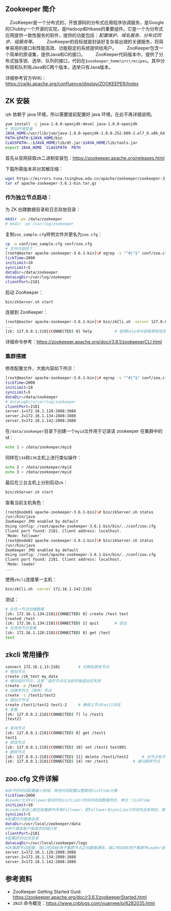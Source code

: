## Zookeeper 简介

　ZooKeeper是一个分布式的，开放源码的分布式应用程序协调服务，是Google的Chubby一个开源的实现，是Hadoop和Hbase的重要组件。它是一个为分布式应用提供一致性服务的软件，提供的功能包括：*配置维护、域名服务、分布式同步、组服务等。*
　　ZooKeeper的目标就是封装好复杂易出错的关键服务，将简单易用的接口和性能高效、功能稳定的系统提供给用户。
　　ZooKeeper包含一个简单的原语集，提供Java和C的接口。
　　ZooKeeper代码版本中，提供了分布式独享锁、选举、队列的接口，代码在`$zookeeper_home\src\recipes`。其中分布锁和队列有Java和C两个版本，选举只有Java版本。

详细参考官方WiKi：https://cwiki.apache.org/confluence/display/ZOOKEEPER/Index

## ZK 安装

:information_source:zk 依赖于 java 环境，所以需要提前配置好 java 环境，在此不再详细说明。

```bash
yum install -y java-1.8.0-openjdk-devel java-1.8.0-openjdk
# 添加环境变量
JAVA_HOME=/usr/lib/jvm/java-1.8.0-openjdk-1.8.0.252.b09-2.el7_8.x86_64
PATH=$PATH:$JAVA_HOME/bin
CLASSPATH=.:$JAVA_HOME/lib/dt.jar:$JAVA_HOME/lib/tools.jar
export JAVA_HOME  CLASSPATH  PATH 
```

首先从官网获取zk二进制安装包：https://zookeeper.apache.org/releases.html

下载所需版本并对其解压缩：

```bash
wget https://mirrors.tuna.tsinghua.edu.cn/apache/zookeeper/zookeeper-3.6.1/apache-zookeeper-3.6.1-bin.tar.gz
tar xf apache-zookeeper-3.6.1-bin.tar.gz
```

### 作为独立节点启动：

为 ZK 创建数据目录和日志存放目录：

```bash
mkdir -pv /data/zookeeper
# mkdir -pv /var/log/zookeeper
```

复制`zoo_sample.cfg`样例文件并更名为`zoo.cfg`：

```bash
cp -a conf/zoo_sample.cfg conf/zoo.cfg
# 文件内容如下：
[root@master apache-zookeeper-3.6.1-bin]\# egrep -v "^#|^$" conf/zoo.cfg
tickTime=2000
initLimit=10
syncLimit=5
dataDir=/data/zookeeper
dataLogDir=/var/log/zookeeper
clientPort=2181
```

启动 ZooKeeper：

```bash
bin/zkServer.sh start
```

连接到 ZooKeeper：

```bash
[root@master apache-zookeeper-3.6.1-bin]\# bin/zkCli.sh -server 127.0.0.1:2181
...
[zk: 127.0.0.1:2181(CONNECTED) 0] help			# 使用help命令获取帮助信息
```

详细命令参考：https://zookeeper.apache.org/doc/r3.6.1/zookeeperCLI.html

### 集群搭建

修改配置文件，大致内容如下所示：

```bash
[root@master apache-zookeeper-3.6.1-bin]\# egrep -v "^#|^$" conf/zoo.cfg
tickTime=2000
initLimit=10
syncLimit=5
dataDir=/data/zookeeper
# dataLogDir=/var/log/zookeeper
clientPort=2181
server.1=172.16.1.128:2888:3888
server.2=172.16.1.134:2888:3888
server.3=172.16.1.142:2888:3888
```

在`/data/zookeeper`目录下创建一个`myid`文件用于记录该 zookeeper 在集群中的id：

```bash
echo 1 > /data/zookeeper/myid
```

同样在`134`和`136`主机上进行类似操作：

```bash
echo 2 > /data/zookeeper/myid
echo 3 > /data/zookeeper/myid
```

最后在三台主机上分别启动`zk`：

```bash
bin/zkServer.sh start
```

查看当前主机角色：

```bash
[root@node01 apache-zookeeper-3.6.1-bin]\# bin/zkServer.sh status
/usr/bin/java
ZooKeeper JMX enabled by default
Using config: /root/apache-zookeeper-3.6.1-bin/bin/../conf/zoo.cfg
Client port found: 2181. Client address: localhost.
`Mode: follower`
[root@node02 apache-zookeeper-3.6.1-bin]\# bin/zkServer.sh status
/usr/bin/java
ZooKeeper JMX enabled by default
Using config: /root/apache-zookeeper-3.6.1-bin/bin/../conf/zoo.cfg
Client port found: 2181. Client address: localhost.
`Mode: leader`
...
```

使用`zkcli`连接某一主机：

```bash
bin/zkCli.sh -server 172.16.1.142:2181
```

测试：

```bash
# 在任一节点创建数据
[zk: 172.16.1.134:2181(CONNECTED) 0] create /test test
Created /test
[zk: 172.16.1.134:2181(CONNECTED) 1] quit		# 退出
# 在其他节点查看
[zk: 172.16.1.128:2181(CONNECTED) 0] get /test
test
```

## zkcli 常用操作

```bash
connect 172.16.1.13:2181		# 切换到其他节点
# 增加节点
create /zk_test my_data
# 增加临时节点，注意：临时节点在当前终端退出后失效
create -e /test2
# 创建序列化（顺序）节点
create -s /test1/test2
# 增加子节点
create /test1/test2 test1-2		# 确保父节点test1存在
# 查看
[zk: 127.0.0.1:2181(CONNECTED) 7] ls /test1
[test2]

# 查询节点
[zk: 127.0.0.1:2181(CONNECTED) 8] get /test1
test1
# 修改节点
[zk: 127.0.0.1:2181(CONNECTED) 10] set /test1 test001
# 删除节点
[zk: 127.0.0.1:2181(CONNECTED) 11] delete /test1/test2		# 当节点有子节点时，不能删除节点
[zk: 127.0.0.1:2181(CONNECTED) 14] rmr /test1			# 递归删除节点
```

## zoo.cfg 文件详解

```bash
#ZK中的时间配置最小但域，其他时间配置以整数倍tickTime计算
tickTime=2000
#Leader允许Follower启动时在initLimit时间内完成数据同步，单位：tickTime
initLimit=10
#Leader发送心跳包给集群中所有Follower，若Follower在syncLimit时间内没有响应，那么Leader就认为该follower已经挂掉了，单位：tickTime
syncLimit=5
#配置ZK的数据目录
dataDir=/usr/local/zookeeper/data
#用于接收客户端请求的端口号
clientPort=2181
#配置ZK的日志目录
dataLogDir=/usr/local/zookeeper/logs
#ZK集群节点配置，端口号2888用于集群节点之间数据通信，端口号3888用于集群中Leader选举
server.1=172.16.1.128:2888:3888
server.2=172.16.1.134:2888:3888
server.3=172.16.1.142:2888:3888
```



## 参考资料

* ZooKeeper Getting Started Guid: https://zookeeper.apache.org/doc/r3.6.1/zookeeperStarted.html
* zkcli 命令概览：https://www.cnblogs.com/yuanyee/p/6282035.html

